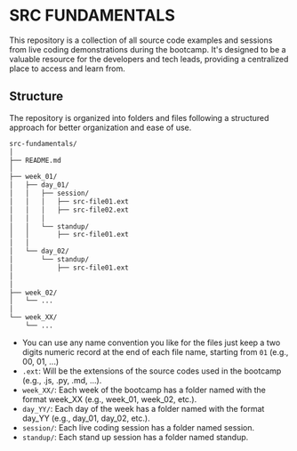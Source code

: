 # SRC FUNDAMENTALS

This repository is a collection of all source code examples and sessions from live coding demonstrations during the bootcamp. It's designed to be a valuable resource for the developers and tech leads, providing a centralized place to access and learn from.

## Structure

The repository is organized into folders and files following a structured approach for better organization and ease of use.

```bash
src-fundamentals/
│
├── README.md
│
├── week_01/
│   ├── day_01/
│   │   ├── session/
│   │   │   ├── src-file01.ext
│   │   │   ├── src-file02.ext
│   │   │
│   │   └── standup/
│   │       ├── src-file01.ext
│   │
│   └── day_02/
│       └── standup/
│           ├── src-file01.ext
│
│
├── week_02/
│   └── ...
│
└── week_XX/
    └── ...
```

- You can use any name convention you like for the files just keep a two digits numeric record at the end of each file name, starting from `01` (e.g., 00, 01, ...)
- `.ext`: Will be the extensions of the source codes used in the bootcamp (e.g., .js, .py, .md, ...).
- `week_XX/`: Each week of the bootcamp has a folder named with the format week_XX (e.g., week_01, week_02, etc.).
- `day_YY/`: Each day of the week has a folder named with the format day_YY (e.g., day_01, day_02, etc.).
- `session/`: Each live coding session has a folder named session.
- `standup/`: Each stand up session has a folder named standup.
